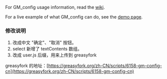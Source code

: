 For GM_config usage information, read the [wiki](https://github.com/sizzlemctwizzle/GM_config/wiki/).

For a live example of what GM_config can do, see the [demo page](http://sizzlemctwizzle.github.io/GM_config/).

### 修改说明

1. 改成中文 "确定"、"取消" 按钮。
2. select 新增了 textContents 数组。
3. 改成 user.js 后缀，用来上传到 greasyfork

greasyfork 的地址：[https://greasyfork.org/zh-CN/scripts/6158-gm-config-cn](https://greasyfork.org/zh-CN/scripts/6158-gm-config-cn)
